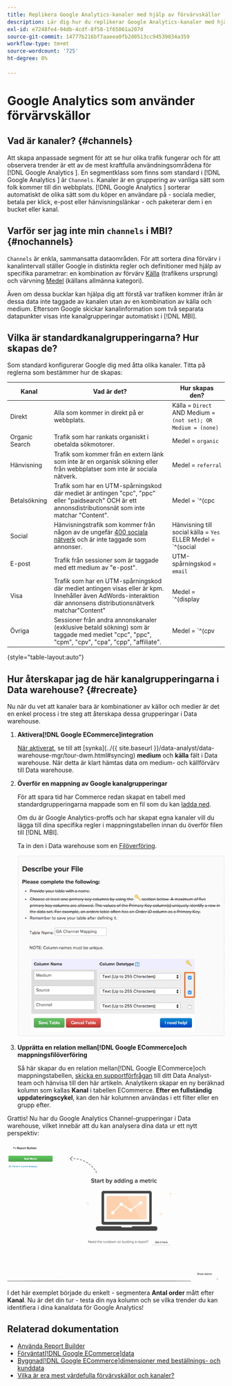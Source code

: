 ```yaml
---
title: Replikera Google Analytics-kanaler med hjälp av förvärvskällor
description: Lär dig hur du replikerar Google Analytics-kanaler med hjälp av förvärvskällor.
exl-id: e7248fe4-94db-4cdf-8f58-1f65061a207d
source-git-commit: 14777b216bf7aaeea0fb2d0513cc94539034a359
workflow-type: tm+mt
source-wordcount: '725'
ht-degree: 0%

---
```


# Google Analytics som använder förvärvskällor

## Vad är kanaler? {#channels}

Att skapa anpassade segment för att se hur olika trafik fungerar och för att observera trender är ett av de mest kraftfulla användningsområdena för  [!DNL Google Analytics ]. En segmentklass som finns som standard i [!DNL Google Analytics ] är `Channels`. Kanaler är en gruppering av vanliga sätt som folk kommer till din webbplats.  [!DNL Google Analytics ] sorterar automatiskt de olika sätt som du köper en användare på - sociala medier, betala per klick, e-post eller hänvisningslänkar - och paketerar dem i en bucket eller kanal.

## Varför ser jag inte min `channels` i MBI? {#nochannels}

`Channels` är enkla, sammansatta dataområden. För att sortera dina förvärv i kanalintervall ställer Google in distinkta regler och definitioner med hjälp av specifika parametrar: en kombination av förvärv [Källa](https://support.google.com/analytics/answer/1033173?hl=en) (trafikens ursprung) och värvning [Medel](https://support.google.com/analytics/answer/6099206?hl=en) (källans allmänna kategori).

Även om dessa bucklar kan hjälpa dig att förstå var trafiken kommer ifrån är dessa data inte taggade av kanalen utan av en kombination av källa och medium. Eftersom Google skickar kanalinformation som två separata datapunkter visas inte kanalgrupperingar automatiskt i [!DNL MBI].

## Vilka är standardkanalgrupperingarna? Hur skapas de?

Som standard konfigurerar Google dig med åtta olika kanaler. Titta på reglerna som bestämmer hur de skapas:

| Kanal | Vad är det? | Hur skapas den? |
|---|---|---|
| Direkt | Alla som kommer in direkt på er webbplats. | Källa = `Direct`<br>AND Medium = `(not set); OR Medium = (none)` |
| Organic Search | Trafik som har rankats organiskt i obetalda sökmotorer. | Medel = `organic` |
| Hänvisning | Trafik som kommer från en extern länk som inte är en organisk sökning eller från webbplatser som inte är sociala nätverk. | Medel = `referral` |
| Betalsökning | Trafik som har en UTM-spårningskod där mediet är antingen &quot;cpc&quot;, &quot;ppc&quot; eller &quot;paidsearch&quot; OCH är ett annonsdistributionsnät som inte matchar &quot;Content&quot;. | Medel = `^(cpc|ppc|paidsearch)$`<br>AND Ad Distribution Network ≠ `Content` |
| Social | Hänvisningstrafik som kommer från någon av de ungefär [400 sociala nätverk](https://www.annielytics.com/blog/analytics/sites-google-analytics-includes-in-social-reports/) och är inte taggade som annonser. | Hänvisning till social källa = `Yes`<br>ELLER Medel = `^(social|social-network|social-media|sm|social network|social media)$` |
| E-post | Trafik från sessioner som är taggade med ett medium av &quot;e-post&quot;. | UTM-spårningskod = `email` |
| Visa | Trafik som har en UTM-spårningskod där mediet antingen visas eller är kpm. Innehåller även AdWords-interaktion där annonsens distributionsnätverk matchar&quot;Content&quot; | Medel = `^(display|cpm|banner)$`<br>ELLER Ad Distribution Network = `Content`<br>AND Ad Format ≠ `Text` |
| Övriga | Sessioner från andra annonskanaler (exklusive betald sökning) som är taggade med mediet &quot;cpc&quot;, &quot;ppc&quot;, &quot;cpm&quot;, &quot;cpv&quot;, &quot;cpa&quot;, &quot;cpp&quot;, &quot;affiliate&quot;. | Medel = `^(cpv|cpa|cpp|content-text)$` |

{style="table-layout:auto"}

## Hur återskapar jag de här kanalgrupperingarna i Data warehouse? {#recreate}

Nu när du vet att kanaler bara är kombinationer av källor och medier är det en enkel process i tre steg att återskapa dessa grupperingar i Data warehouse.

1. **Aktivera[!DNL Google ECommerce]integration**

   [När aktiverat](../importing-data/integrations/google-ecommerce.md), se till att [synka](../{{ site.baseurl }}/data-analyst/data-warehouse-mgr/tour-dwm.html#syncing) **medium** och **källa** fält i Data warehouse. När detta är klart hämtas data om medium- och källförvärv till Data warehouse.

1. **Överför en mappning av Google kanalgrupperingar**

   För att spara tid har Commerce redan skapat en tabell med standardgrupperingarna mappade som en fil som du kan [ladda ned](../../assets/ga-channel-mapping.csv).

   Om du är Google Analytics-proffs och har skapat egna kanaler vill du lägga till dina specifika regler i mappningstabellen innan du överför filen till [!DNL MBI].

   Ta in den i Data warehouse som en [Filöverföring](../importing-data/connecting-data/using-file-uploader.md).

   ![](../../assets/Setting_Primary_Keys.png)

1. **Upprätta en relation mellan[!DNL Google ECommerce]och mappningsfilöverföring**

   Så här skapar du en relation mellan[!DNL Google ECommerce]och mappningstabellen, [skicka en supportförfrågan](../../guide-overview.md) till ditt Data Analyst-team och hänvisa till den här artikeln. Analytikern skapar en ny beräknad kolumn som kallas **Kanal** i tabellen ECommerce. **Efter en fullständig uppdateringscykel**, kan den här kolumnen användas i ett filter eller en grupp efter.

Grattis! Nu har du Google Analytics Channel-grupperingar i Data warehouse, vilket innebär att du kan analysera dina data ur ett nytt perspektiv:

![Segmentera måttet Antal order per kanal](../../assets/GA_Channel_Gif.gif)

I det här exemplet började du enkelt - segmentera **Antal order** mått efter **Kanal**. Nu är det din tur - testa din nya kolumn och se vilka trender du kan identifiera i dina kanaldata för Google Analytics!

## Relaterad dokumentation

* [Använda Report Builder](../../tutorials/using-visual-report-builder.md)
* [Förväntat[!DNL Google ECommerce]data](../importing-data/integrations/google-ecommerce-data.md)
* [Byggnad[!DNL Google ECommerce]dimensioner med beställnings- och kunddata](../data-warehouse-mgr/bldg-google-ecomm-dim.md)
* [Vilka är era mest värdefulla förvärvskällor och kanaler?](../analysis/most-value-source-channel.md)
